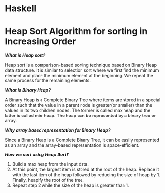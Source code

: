 # Haskell

# Heap Sort Algorithm for sorting in Increasing Order

**_What is Heap sort?_**

  Heap sort is a comparison-based sorting technique based on Binary Heap data structure. It is similar to selection sort where we first find the minimum element and place the minimum element at the beginning. We repeat the same process for the remaining elements.

**_What is Binary Heap?_**

  A Binary Heap is a Complete Binary Tree where items are stored in a special order such that the value in a parent node is greater(or smaller) than the values in its two children nodes. The former is called max heap and the latter is called min-heap. The heap can be represented by a binary tree or array.

**_Why array based representation for Binary Heap?_**

  Since a Binary Heap is a Complete Binary Tree, it can be easily represented as an array and the array-based representation is space-efficient. 

**_How we sort using Heap Sort?_**
  1. Build a max heap from the input data. 
  2. At this point, the largest item is stored at the root of the heap. Replace it with the last item of the heap followed by reducing the size of heap by 1. Finally, heapify the root of the tree. 
  3. Repeat step 2 while the size of the heap is greater than 1.

